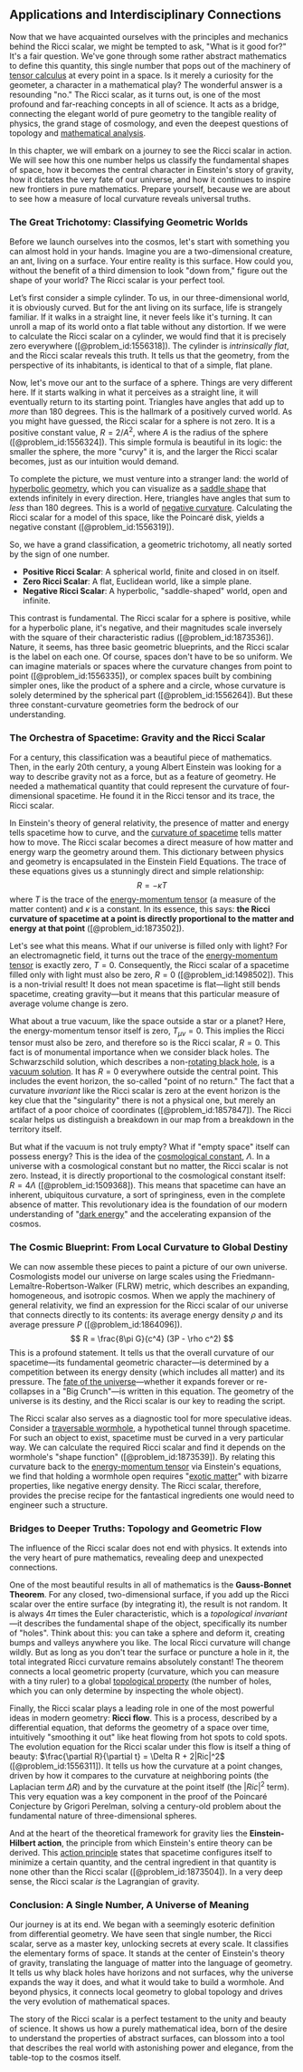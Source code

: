 ## Applications and Interdisciplinary Connections

Now that we have acquainted ourselves with the principles and mechanics behind the Ricci scalar, we might be tempted to ask, "What is it good for?" It's a fair question. We've gone through some rather abstract mathematics to define this quantity, this single number that pops out of the machinery of [tensor calculus](@article_id:160929) at every point in a space. Is it merely a curiosity for the geometer, a character in a mathematical play? The wonderful answer is a resounding "no." The Ricci scalar, as it turns out, is one of the most profound and far-reaching concepts in all of science. It acts as a bridge, connecting the elegant world of pure geometry to the tangible reality of physics, the grand stage of cosmology, and even the deepest questions of topology and [mathematical analysis](@article_id:139170).

In this chapter, we will embark on a journey to see the Ricci scalar in action. We will see how this one number helps us classify the fundamental shapes of space, how it becomes the central character in Einstein's story of gravity, how it dictates the very fate of our universe, and how it continues to inspire new frontiers in pure mathematics. Prepare yourself, because we are about to see how a measure of local curvature reveals universal truths.

### The Great Trichotomy: Classifying Geometric Worlds

Before we launch ourselves into the cosmos, let's start with something you can almost hold in your hands. Imagine you are a two-dimensional creature, an ant, living on a surface. Your entire reality is this surface. How could you, without the benefit of a third dimension to look "down from," figure out the shape of your world? The Ricci scalar is your perfect tool.

Let’s first consider a simple cylinder. To us, in our three-dimensional world, it is obviously curved. But for the ant living on its surface, life is strangely familiar. If it walks in a straight line, it never feels like it's turning. It can unroll a map of its world onto a flat table without any distortion. If we were to calculate the Ricci scalar on a cylinder, we would find that it is precisely zero everywhere ([@problem_id:1556318]). The cylinder is *intrinsically flat*, and the Ricci scalar reveals this truth. It tells us that the geometry, from the perspective of its inhabitants, is identical to that of a simple, flat plane.

Now, let's move our ant to the surface of a sphere. Things are very different here. If it starts walking in what it perceives as a straight line, it will eventually return to its starting point. Triangles have angles that add up to *more* than 180 degrees. This is the hallmark of a positively curved world. As you might have guessed, the Ricci scalar for a sphere is not zero. It is a positive constant value, $R = 2/A^2$, where $A$ is the radius of the sphere ([@problem_id:1556324]). This simple formula is beautiful in its logic: the smaller the sphere, the more "curvy" it is, and the larger the Ricci scalar becomes, just as our intuition would demand.

To complete the picture, we must venture into a stranger land: the world of [hyperbolic geometry](@article_id:157960), which you can visualize as a [saddle shape](@article_id:174589) that extends infinitely in every direction. Here, triangles have angles that sum to *less* than 180 degrees. This is a world of [negative curvature](@article_id:158841). Calculating the Ricci scalar for a model of this space, like the Poincaré disk, yields a negative constant ([@problem_id:1556319]).

So, we have a grand classification, a geometric trichotomy, all neatly sorted by the sign of one number.
*   **Positive Ricci Scalar**: A spherical world, finite and closed in on itself.
*   **Zero Ricci Scalar**: A flat, Euclidean world, like a simple plane.
*   **Negative Ricci Scalar**: A hyperbolic, "saddle-shaped" world, open and infinite.

This contrast is fundamental. The Ricci scalar for a sphere is positive, while for a hyperbolic plane, it's negative, and their magnitudes scale inversely with the square of their characteristic radius ([@problem_id:1873536]). Nature, it seems, has three basic geometric blueprints, and the Ricci scalar is the label on each one. Of course, spaces don't have to be so uniform. We can imagine materials or spaces where the curvature changes from point to point ([@problem_id:1556335]), or complex spaces built by combining simpler ones, like the product of a sphere and a circle, whose curvature is solely determined by the spherical part ([@problem_id:1556264]). But these three constant-curvature geometries form the bedrock of our understanding.

### The Orchestra of Spacetime: Gravity and the Ricci Scalar

For a century, this classification was a beautiful piece of mathematics. Then, in the early 20th century, a young Albert Einstein was looking for a way to describe gravity not as a force, but as a feature of geometry. He needed a mathematical quantity that could represent the curvature of four-dimensional spacetime. He found it in the Ricci tensor and its trace, the Ricci scalar.

In Einstein's theory of general relativity, the presence of matter and energy tells spacetime how to curve, and the [curvature of spacetime](@article_id:188986) tells matter how to move. The Ricci scalar becomes a direct measure of how matter and energy warp the geometry around them. This dictionary between physics and geometry is encapsulated in the Einstein Field Equations. The trace of these equations gives us a stunningly direct and simple relationship:
$$ R = -\kappa T $$
where $T$ is the trace of the [energy-momentum tensor](@article_id:149582) (a measure of the matter content) and $\kappa$ is a constant. In its essence, this says: **the Ricci curvature of spacetime at a point is directly proportional to the matter and energy at that point** ([@problem_id:1873502]).

Let's see what this means. What if our universe is filled only with light? For an electromagnetic field, it turns out the trace of the [energy-momentum tensor](@article_id:149582) is exactly zero, $T=0$. Consequently, the Ricci scalar of a spacetime filled only with light must also be zero, $R=0$ ([@problem_id:1498502]). This is a non-trivial result! It does not mean spacetime is flat—light still bends spacetime, creating gravity—but it means that this particular measure of average volume change is zero.

What about a true vacuum, like the space outside a star or a planet? Here, the energy-momentum tensor itself is zero, $T_{\mu\nu}=0$. This implies the Ricci tensor must also be zero, and therefore so is the Ricci scalar, $R=0$. This fact is of monumental importance when we consider black holes. The Schwarzschild solution, which describes a non-[rotating black hole](@article_id:261173), is a [vacuum solution](@article_id:268453). It has $R=0$ everywhere outside the central point. This includes the event horizon, the so-called "point of no return." The fact that a curvature *invariant* like the Ricci scalar is zero at the event horizon is the key clue that the "singularity" there is not a physical one, but merely an artifact of a poor choice of coordinates ([@problem_id:1857847]). The Ricci scalar helps us distinguish a breakdown in our map from a breakdown in the territory itself.

But what if the vacuum is not truly empty? What if "empty space" itself can possess energy? This is the idea of the [cosmological constant](@article_id:158803), $\Lambda$. In a universe with a cosmological constant but no matter, the Ricci scalar is not zero. Instead, it is directly proportional to the cosmological constant itself: $R = 4\Lambda$ ([@problem_id:1509368]). This means that spacetime can have an inherent, ubiquitous curvature, a sort of springiness, even in the complete absence of matter. This revolutionary idea is the foundation of our modern understanding of "[dark energy](@article_id:160629)" and the accelerating expansion of the cosmos.

### The Cosmic Blueprint: From Local Curvature to Global Destiny

We can now assemble these pieces to paint a picture of our own universe. Cosmologists model our universe on large scales using the Friedmann-Lemaître-Robertson-Walker (FLRW) metric, which describes an expanding, homogeneous, and isotropic cosmos. When we apply the machinery of general relativity, we find an expression for the Ricci scalar of our universe that connects directly to its contents: its average energy density $\rho$ and its average pressure $P$ ([@problem_id:1864096]).
$$ R = \frac{8\pi G}{c^4} (3P - \rho c^2) $$
This is a profound statement. It tells us that the overall curvature of our spacetime—its fundamental geometric character—is determined by a competition between its energy density (which includes all matter) and its pressure. The [fate of the universe](@article_id:158881)—whether it expands forever or re-collapses in a "Big Crunch"—is written in this equation. The geometry of the universe is its destiny, and the Ricci scalar is our key to reading the script.

The Ricci scalar also serves as a diagnostic tool for more speculative ideas. Consider a [traversable wormhole](@article_id:267054), a hypothetical tunnel through spacetime. For such an object to exist, spacetime must be curved in a very particular way. We can calculate the required Ricci scalar and find it depends on the wormhole's "shape function" ([@problem_id:1873539]). By relating this curvature back to the [energy-momentum tensor](@article_id:149582) via Einstein's equations, we find that holding a wormhole open requires "[exotic matter](@article_id:199166)" with bizarre properties, like negative energy density. The Ricci scalar, therefore, provides the precise recipe for the fantastical ingredients one would need to engineer such a structure.

### Bridges to Deeper Truths: Topology and Geometric Flow

The influence of the Ricci scalar does not end with physics. It extends into the very heart of pure mathematics, revealing deep and unexpected connections.

One of the most beautiful results in all of mathematics is the **Gauss-Bonnet Theorem**. For any closed, two-dimensional surface, if you add up the Ricci scalar over the entire surface (by integrating it), the result is not random. It is always $4\pi$ times the Euler characteristic, which is a *topological invariant*—it describes the fundamental shape of the object, specifically its number of "holes". Think about this: you can take a sphere and deform it, creating bumps and valleys anywhere you like. The local Ricci curvature will change wildly. But as long as you don't tear the surface or puncture a hole in it, the total integrated Ricci curvature remains absolutely constant! The theorem connects a local geometric property (curvature, which you can measure with a tiny ruler) to a global [topological property](@article_id:141111) (the number of holes, which you can only determine by inspecting the whole object).

Finally, the Ricci scalar plays a leading role in one of the most powerful ideas in modern geometry: **Ricci flow**. This is a process, described by a differential equation, that deforms the geometry of a space over time, intuitively "smoothing it out" like heat flowing from hot spots to cold spots. The evolution equation for the Ricci scalar under this flow is itself a thing of beauty: $\frac{\partial R}{\partial t} = \Delta R + 2|Ric|^2$ ([@problem_id:1556311]). It tells us how the curvature at a point changes, driven by how it compares to the curvature at neighboring points (the Laplacian term $\Delta R$) and by the curvature at the point itself (the $|Ric|^2$ term). This very equation was a key component in the proof of the Poincaré Conjecture by Grigori Perelman, solving a century-old problem about the fundamental nature of three-dimensional spheres.

And at the heart of the theoretical framework for gravity lies the **Einstein-Hilbert action**, the principle from which Einstein's entire theory can be derived. This [action principle](@article_id:154248) states that spacetime configures itself to minimize a certain quantity, and the central ingredient in that quantity is none other than the Ricci scalar ([@problem_id:1873504]). In a very deep sense, the Ricci scalar *is* the Lagrangian of gravity.

### Conclusion: A Single Number, A Universe of Meaning

Our journey is at its end. We began with a seemingly esoteric definition from differential geometry. We have seen that single number, the Ricci scalar, serve as a master key, unlocking secrets at every scale. It classifies the elementary forms of space. It stands at the center of Einstein's theory of gravity, translating the language of matter into the language of geometry. It tells us why black holes have horizons and not surfaces, why the universe expands the way it does, and what it would take to build a wormhole. And beyond physics, it connects local geometry to global topology and drives the very evolution of mathematical spaces.

The story of the Ricci scalar is a perfect testament to the unity and beauty of science. It shows us how a purely mathematical idea, born of the desire to understand the properties of abstract surfaces, can blossom into a tool that describes the real world with astonishing power and elegance, from the table-top to the cosmos itself.